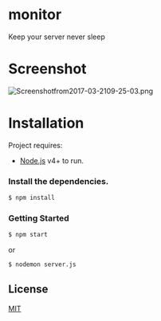 # monitor  
Keep your server never sleep

# Screenshot  
![Screenshotfrom2017-03-2109-25-03.png](http://sv1.upsieutoc.com/2017/03/21/Screenshotfrom2017-03-2109-25-03.png)

# Installation  

Project requires:  
  - [Node.js](https://nodejs.org/) v4+ to run.

### Install the dependencies.  

```sh
$ npm install
```

### Getting Started  
```sh
$ npm start
```
or  
```sh
$ nodemon server.js
```

## License
[MIT](https://github.com/htdangkhoa/monitor/blob/master/LICENSE)
